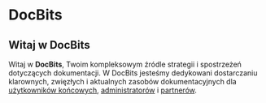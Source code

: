 # DocBits

## Witaj w DocBits

Witaj w **DocBits**, Twoim kompleksowym źródle strategii i spostrzeżeń dotyczących dokumentacji. W DocBits jesteśmy dedykowani dostarczaniu klarownych, zwięzłych i aktualnych zasobów dokumentacyjnych dla [użytkowników końcowych](readme-1/), [administratorów](admin-section/) i [partnerów](partner-section.md).
